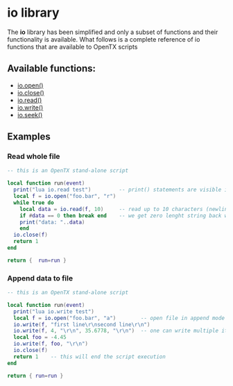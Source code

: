 # io library

The **io** library has been simplified and only a subset of functions and their functionality is available. What follows is a complete reference of io functions that are available to OpenTX scripts

## Available functions:
* [io.open()](io_open.md)
* [io.close()](io_close.md)
* [io.read()](io_read.md)
* [io.write()](io_write.md)
* [io.seek()](io_seek.md)


## Examples

### Read whole file

```lua
-- this is an OpenTX stand-alone script

local function run(event)
  print("lua io.read test")         -- print() statements are visible in Debug output window
  local f = io.open("foo.bar", "r")
  while true do
    local data = io.read(f, 10)     -- read up to 10 characters (newline char also counts!)
    if #data == 0 then break end    -- we get zero lenght string back when we reach end of the file
    print("data: "..data)
    end
  io.close(f)
  return 1
end

return {  run=run }
```

### Append data to file

```lua
-- this is an OpenTX stand-alone script

local function run(event)
  print("lua io.write test")
  local f = io.open("foo.bar", "a")        -- open file in append mode
  io.write(f, "first line\r\nsecond line\r\n")
  io.write(f, 4, "\r\n", 35.6778, "\r\n")  -- one can write multiple items at the same time
  local foo = -4.45
  io.write(f, foo, "\r\n")
  io.close(f)
  return 1    -- this will end the script execution
end

return { run=run }
```